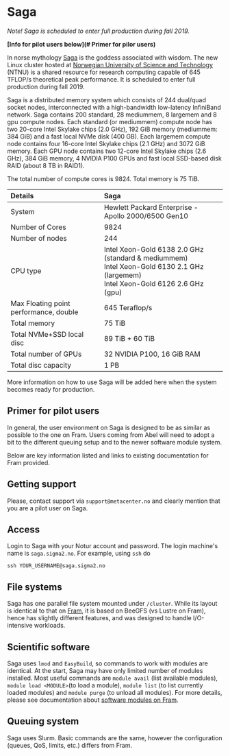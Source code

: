 # Saga

*Note! Saga is scheduled to enter full production during fall 2019.*

**[Info for pilot users below](# Primer for pilor users)**

In norse mythology [Saga](https://en.wikipedia.org/wiki/S%C3%A1ga_and_S%C3%B6kkvabekkr) is the goddess associated with wisdom.
The new Linux cluster hosted at [Norwegian University of Science and Technology](https://www.ntnu.edu)
(NTNU) is a shared resource for research computing capable of 645 TFLOP/s
theoretical peak performance. It is scheduled to enter full production during fall 2019.

Saga is a distributed memory system which consists of 244 dual/quad socket nodes,
interconnected with a high-bandwidth low-latency InfiniBand
network. Saga contains 200 standard, 28 mediummem, 8 largemem and 8 gpu compute nodes.
Each standard (or mediummem) compute node has two 20-core Intel Skylake
chips (2.0 GHz), 192 GiB memory (mediummem: 384 GiB) and a fast local NVMe disk (400 GB).
Each largemem compute node
contains four 16-core Intel Skylake chips (2.1 GHz) and 3072 GiB memory. Each GPU node
contains two 12-core Intel Skylake chips (2.6 GHz), 384 GiB memory, 4 NVIDIA P100 GPUs
and fast local SSD-based disk RAID (about 8 TB in RAID1).

The total number of compute cores is 9824. Total memory is 75 TiB.


| Details     | Saga     |
| :------------- | :------------- |
| System     |Hewlett Packard Enterprise - Apollo 2000/6500 Gen10  |
| Number of Cores     |	9824  |
| Number of nodes     |	244  |
| CPU type     |	Intel Xeon-Gold 6138 2.0 GHz (standard & mediummem)<br> Intel Xeon-Gold 6130 2.1 GHz (largemem)<br> Intel Xeon-Gold 6126 2.6 GHz (gpu)  |
| Max Floating point performance, double     |	645 Teraflop/s  |
| Total memory     |	75 TiB  |
| Total NVMe+SSD local disc | 89 TiB + 60 TiB |
| Total number of GPUs | 32 NVIDIA P100, 16 GiB RAM |
| Total disc capacity     |	1 PB  |


More information on how to use Saga
will be added here when the system becomes ready for production.

## Primer for pilot users
In general, the user environment on Saga is designed to be as similar as possible
to the one on Fram. Users coming from Abel will need to adopt a bit to the different
queuing setup and to the newer software module system.

Below are key information listed and links to existing
documentation for Fram provided.

## Getting support
Please, contact support via `support@metacenter.no` and clearly mention that you
are a pilot user on Saga.

## Access
Login to Saga with your Notur account and password. The login machine's name is `saga.sigma2.no`. For example, using `ssh` do

`ssh YOUR_USERNAME@saga.sigma2.no`

## File systems
Saga has one parallel file system mounted under `/cluster`. While its layout is
identical to that on [Fram](storage/storagesystems.md), it is based on BeeGFS
(vs Lustre on Fram), hence has slightly different features, and was designed to
handle I/O-intensive workloads.

## Scientific software
Saga uses `lmod` and `EasyBuild`, so commands to work with modules are identical.
At the start, Saga may have only limited number of modules installed. Most useful
commands are `module avail` (list available modules), `module load <MODULE>`(to
load a module), `module list` (to list currently loaded modules) and
`module purge` (to unload all modules). For more details, please
see documentation about [software modules on Fram](apps/modulescheme.md).

## Queuing system
Saga uses Slurm. Basic commands are the same, however the configuration (queues,
QoS, limits, etc.) differs from Fram. 

